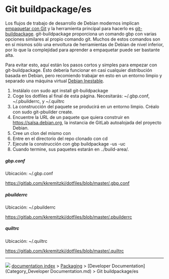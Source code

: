 # Git buildpackage/es
Los flujos de trabajo de desarrollo de Debian modernos implican [empaquetar con Git](https://wiki.debian.org/PackagingWithGit) y la herramienta principal para hacerlo es [git-buildpackage](http://honk.sigxcpu.org/projects/git-buildpackage/manual-html/gbp.html). git-buildpackage proporciona un comando gbp con varias opciones similares al propio comando git. Muchos de estos comandos son en sí mismos sólo una envoltura de herramientas de Debian de nivel inferior, por lo que la complejidad para aprender a empaquetar puede ser bastante alta.

Para evitar esto, aquí están los pasos cortos y simples para empezar con git-buildpackage. Esto debería funcionar en casi cualquier distribución basada en Debian, pero recomiendo trabajar en esto en un entorno limpio y separado una máquina virtual [Debian Inestable](Debian_Unstable/es.md).

1.  Instálalo con sudo apt install git-buildpackage
2.  Coge los dotfiles al final de esta página. Necesitarás: ~/.gbp.conf, ~/.pbuilderrc, y ~/.quiltrc
3.  La construcción del paquete se producirá en un entorno limpio. Créalo con sudo git-pbuilder create.
4.  Encuentre la URL de un paquete que quiera construir en <https://salsa.debian.org>, la instancia de GitLab autoalojada del proyecto Debian.
5.  Cree un clon del mismo con 
6.  Entre en el directorio del repo clonado con cd
7.  Ejecute la construcción con gbp buildpackage -us -uc
8.  Cuando termine, sus paquetes estarán en ../build-area/.

##### gbp.conf

Ubicación: ~/.gbp.conf

<https://gitlab.com/kkremitzki/dotfiles/blob/master/.gbp.conf>

##### pbuilderrc

Ubicación: ~/.pbuilderrc

<https://gitlab.com/kkremitzki/dotfiles/blob/master/.pbuilderrc>

##### quiltrc

Ubicación: ~/.quiltrc

<https://gitlab.com/kkremitzki/dotfiles/blob/master/.quiltrc>



---
![](images/Right_arrow.png) [documentation index](../README.md) > [Packaging](Category_Packaging.md) > [Developer Documentation](Category_Developer Documentation.md) > Git buildpackage/es
